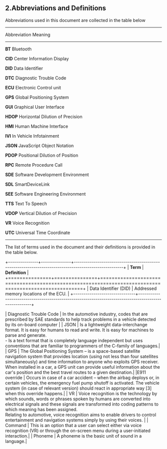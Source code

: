 ## 2.Abbreviations and Definitions

Abbreviations used in this document are collected in the table below

---------------------------------------------------------
Abbreviation     Meaning
------------     ----------------------------------------  
**BT**               Bluetooth

**CID**              Center Information Display

**DID**              Data Identifier

**DTC**              Diagnostic Trouble Code

**ECU**              Electronic Control unit

**GPS**              Global Positioning System

**GUI**              Graphical User Interface

**HDOP**             Horizontal Dilution of Precision

**HMI**              Human Machine Interface

**IVI**              In Vehicle Infotainment

**JSON**             JavaScript Object Notation

**PDOP**             Positional Dilution of Position

**RPC**              Remote Procedure Call

**SDE**              Software Development Environment

**SDL**              SmartDeviceLink

**SEE**              Software Engineering Environment

**TTS**              Text To Speech

**VDOP**             Vertical Dilution of Precision

**VR**               Voice Recognition

**UTC**              Universal Time Coordinate

------------------------------------------------------------


The list of terms used in the document and their definitions is provided in the table below. 

+---------------+---------------+------------------------------------------------------------------------------------------------------+
| **Term**                      | **Definition**                                                                                       |
+===============+===============+======================================================================================================+
| Data Identifier (DID)         | Addressed memory locations of the ECU.                                                               |
+-------------------------------+------------------------------------------------------------------------------------------------------+


| Diagnostic Trouble Code      | In the automotive industry, codes that are prescribed by SAE standards to help track problems in a vehicle detected by its on-board computer                                                                   |
| JSON                        | Is a lightweight data-interchange format. It is easy for humans to read and write. It is easy for machines to parse and generate.<br>- Is a text format that is completely language independent but uses conventions that are familiar to programmers of the C-family of languages.|
| GPS                         | The Global Positioning System – is a space-based satellite navigation system that provides location (using not less than four satellites simultaneously) and time information to anyone who exploits GPS receiver. When installed in a car, a GPS unit can provide useful information about the car's position and the best travel routes to a given destination.|
|E911 override                | Occurs in case of a car accident – when the airbag deploys or, in certain vehicles, the emergency fuel pump shutoff is activated. The vehicle system (in case of relevant version) should react in appropriate way [3] when this override happens.|
| VR                          | Voice recognition is the technology by which sounds, words or phrases spoken by humans are converted into electrical signals and these signals are transformed into coding patterns to which meaning has been assigned.<br>Relating to automotive, voice recognition aims to enable drivers to control entertainment and navigation systems simply by using their voices. |
| Command                     | This is an option that a user can select either via voice recognition (VR) or through the on-screen menu during a user-initiated interaction.|
| Phoneme                     | A phoneme is the basic unit of sound in a language.|
